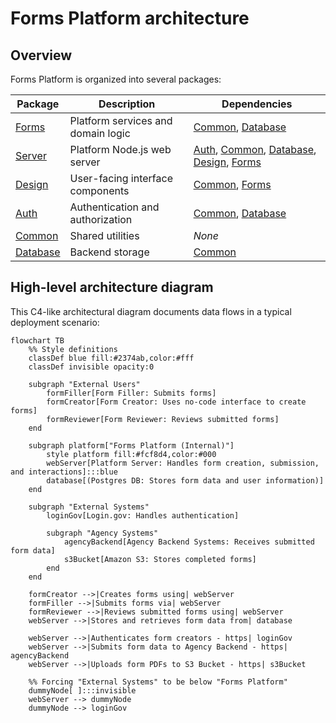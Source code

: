 # Forms Platform architecture

## Overview

Forms Platform is organized into several packages:

| Package                        | Description                        | Dependencies                                                                                                                             |
| ------------------------------ | ---------------------------------- | ---------------------------------------------------------------------------------------------------------------------------------------- |
| [Forms](forms/README.md)       | Platform services and domain logic | [Common](common/README.md), [Database](database/README.md)                                                                               |
| [Server](server/README.md)     | Platform Node.js web server        | [Auth](auth/README.md), [Common](common/README.md), [Database](database/README.md), [Design](design/README.md), [Forms](forms/README.md) |
| [Design](design/README.md)     | User-facing interface components   | [Common](common/README.md), [Forms](forms/README.md)                                                                                     |
| [Auth](auth/README.md)         | Authentication and authorization   | [Common](common/README.md), [Database](database/README.md)                                                                               |
| [Common](common/README.md)     | Shared utilities                   | _None_                                                                                                                                   |
| [Database](database/README.md) | Backend storage                    | [Common](common/README.md)                                                                                                               |

## High-level architecture diagram

This C4-like architectural diagram documents data flows in a typical deployment scenario:

```mermaid
flowchart TB
    %% Style definitions
    classDef blue fill:#2374ab,color:#fff
    classDef invisible opacity:0

    subgraph "External Users"
        formFiller[Form Filler: Submits forms]
        formCreator[Form Creator: Uses no-code interface to create forms]
        formReviewer[Form Reviewer: Reviews submitted forms]
    end

    subgraph platform["Forms Platform (Internal)"]
        style platform fill:#fcf8d4,color:#000
        webServer[Platform Server: Handles form creation, submission, and interactions]:::blue
        database[(Postgres DB: Stores form data and user information)]
    end

    subgraph "External Systems"
        loginGov[Login.gov: Handles authentication]

        subgraph "Agency Systems"
            agencyBackend[Agency Backend Systems: Receives submitted form data]
            s3Bucket[Amazon S3: Stores completed forms]
        end
    end

    formCreator -->|Creates forms using| webServer
    formFiller -->|Submits forms via| webServer
    formReviewer -->|Reviews submitted forms using| webServer
    webServer -->|Stores and retrieves form data from| database

    webServer -->|Authenticates form creators - https| loginGov
    webServer -->|Submits form data to Agency Backend - https| agencyBackend
    webServer -->|Uploads form PDFs to S3 Bucket - https| s3Bucket

    %% Forcing "External Systems" to be below "Forms Platform"
    dummyNode[ ]:::invisible
    webServer --> dummyNode
    dummyNode --> loginGov
```
